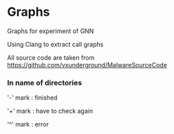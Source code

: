 # Graphs

Graphs for experiment of GNN

Using Clang to extract call graphs

All source code are taken from https://github.com/vxunderground/MalwareSourceCode

### In name of directories

'-' mark : finished

'+' mark : have to check again

'^' mark : error
